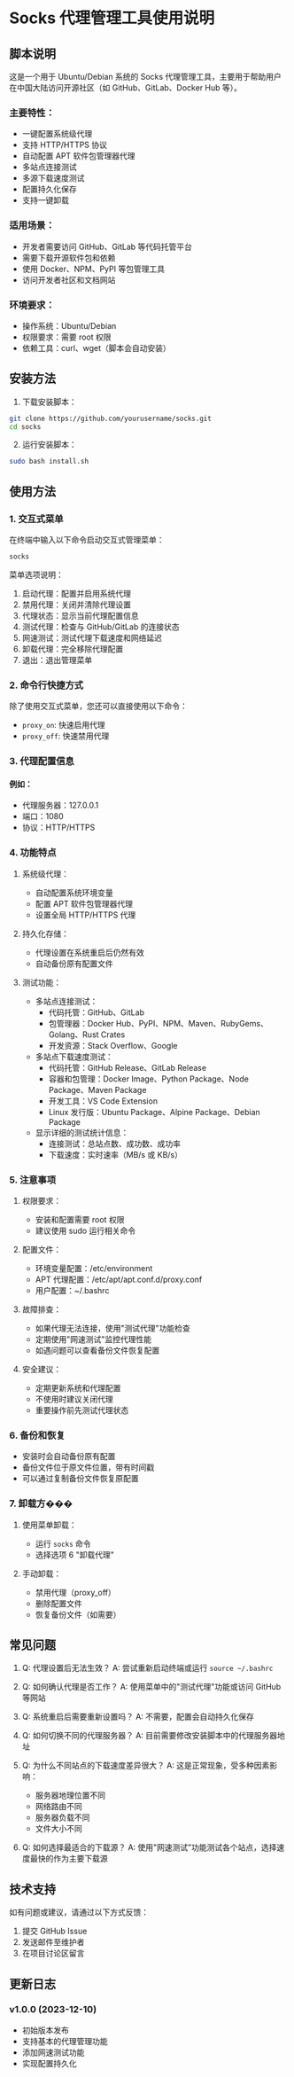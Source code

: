 # Socks 代理管理工具使用说明

## 脚本说明

这是一个用于 Ubuntu/Debian 系统的 Socks 代理管理工具，主要用于帮助用户在中国大陆访问开源社区（如 GitHub、GitLab、Docker Hub 等）。

### 主要特性：
- 一键配置系统级代理
- 支持 HTTP/HTTPS 协议
- 自动配置 APT 软件包管理器代理
- 多站点连接测试
- 多源下载速度测试
- 配置持久化保存
- 支持一键卸载

### 适用场景：
- 开发者需要访问 GitHub、GitLab 等代码托管平台
- 需要下载开源软件包和依赖
- 使用 Docker、NPM、PyPI 等包管理工具
- 访问开发者社区和文档网站

### 环境要求：
- 操作系统：Ubuntu/Debian
- 权限要求：需要 root 权限
- 依赖工具：curl、wget（脚本会自动安装）

## 安装方法

1. 下载安装脚本：
```bash
git clone https://github.com/yourusername/socks.git
cd socks
```

2. 运行安装脚本：
```bash
sudo bash install.sh
```

## 使用方法

### 1. 交互式菜单

在终端中输入以下命令启动交互式管理菜单：
```bash
socks
```

菜单选项说明：
1. 启动代理：配置并启用系统代理
2. 禁用代理：关闭并清除代理设置
3. 代理状态：显示当前代理配置信息
4. 测试代理：检查与 GitHub/GitLab 的连接状态
5. 网速测试：测试代理下载速度和网络延迟
6. 卸载代理：完全移除代理配置
0. 退出：退出管理菜单

### 2. 命令行快捷方式

除了使用交互式菜单，您还可以直接使用以下命令：
- `proxy_on`: 快速启用代理
- `proxy_off`: 快速禁用代理

### 3. 代理配置信息
#### 例如：
- 代理服务器：127.0.0.1
- 端口：1080
- 协议：HTTP/HTTPS

### 4. 功能特点

1. 系统级代理：
   - 自动配置系统环境变量
   - 配置 APT 软件包管理器代理
   - 设置全局 HTTP/HTTPS 代理

2. 持久化存储：
   - 代理设置在系统重启后仍然有效
   - 自动备份原有配置文件

3. 测试功能：
   - 多站点连接测试：
     * 代码托管：GitHub、GitLab
     * 包管理器：Docker Hub、PyPI、NPM、Maven、RubyGems、Golang、Rust Crates
     * 开发资源：Stack Overflow、Google
   - 多站点下载速度测试：
     * 代码托管：GitHub Release、GitLab Release
     * 容器和包管理：Docker Image、Python Package、Node Package、Maven Package
     * 开发工具：VS Code Extension
     * Linux 发行版：Ubuntu Package、Alpine Package、Debian Package
   - 显示详细的测试统计信息：
     * 连接测试：总站点数、成功数、成功率
     * 下载速度：实时速率（MB/s 或 KB/s）

### 5. 注意事项

1. 权限要求：
   - 安装和配置需要 root 权限
   - 建议使用 sudo 运行相关命令

2. 配置文件：
   - 环境变量配置：/etc/environment
   - APT 代理配置：/etc/apt/apt.conf.d/proxy.conf
   - 用户配置：~/.bashrc

3. 故障排查：
   - 如果代理无法连接，使用"测试代理"功能检查
   - 定期使用"网速测试"监控代理性能
   - 如遇问题可以查看备份文件恢复配置

4. 安全建议：
   - 定期更新系统和代理配置
   - 不使用时建议关闭代理
   - 重要操作前先测试代理状态

### 6. 备份和恢复

- 安装时会自动备份原有配置
- 备份文件位于原文件位置，带有时间戳
- 可以通过复制备份文件恢复原配置

### 7. 卸载方���

1. 使用菜单卸载：
   - 运行 `socks` 命令
   - 选择选项 6 "卸载代理"

2. 手动卸载：
   - 禁用代理（proxy_off）
   - 删除配置文件
   - 恢复备份文件（如需要）

## 常见问题

1. Q: 代理设置后无法生效？
   A: 尝试重新启动终端或运行 `source ~/.bashrc`

2. Q: 如何确认代理是否工作？
   A: 使用菜单中的"测试代理"功能或访问 GitHub 等网站

3. Q: 系统重启后需要重新设置吗？
   A: 不需要，配置会自动持久化保存

4. Q: 如何切换不同的代理服务器？
   A: 目前需要修改安装脚本中的代理服务器地址

5. Q: 为什么不同站点的下载速度差异很大？
   A: 这是正常现象，受多种因素影响：
      - 服务器地理位置不同
      - 网络路由不同
      - 服务器负载不同
      - 文件大小不同

6. Q: 如何选择最适合的下载源？
   A: 使用"网速测试"功能测试各个站点，选择速度最快的作为主要下载源

## 技术支持

如有问题或建议，请通过以下方式反馈：
1. 提交 GitHub Issue
2. 发送邮件至维护者
3. 在项目讨论区留言

## 更新日志

### v1.0.0 (2023-12-10)
- 初始版本发布
- 支持基本的代理管理功能
- 添加网速测试功能
- 实现配置持久化
